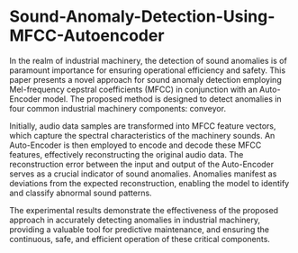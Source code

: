 # Sound-Anomaly-Detection-Using-MFCC-Autoencoder

In the realm of industrial machinery, the detection of sound anomalies is of paramount importance for ensuring operational efficiency and safety. This paper presents a novel approach for sound anomaly detection employing Mel-frequency cepstral coefficients (MFCC) in conjunction with an Auto-Encoder model. The proposed method is designed to detect anomalies in four common industrial machinery components: conveyor.

Initially, audio data samples are transformed into MFCC feature vectors, which capture the spectral characteristics of the machinery sounds. An Auto-Encoder is then employed to encode and decode these MFCC features, effectively reconstructing the original audio data. The reconstruction error between the input and output of the Auto-Encoder serves as a crucial indicator of sound anomalies. Anomalies manifest as deviations from the expected reconstruction, enabling the model to identify and classify abnormal sound patterns.

The experimental results demonstrate the effectiveness of the proposed approach in accurately detecting anomalies in industrial machinery, providing a valuable tool for predictive maintenance, and ensuring the continuous, safe, and efficient operation of these critical components.
